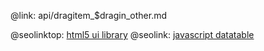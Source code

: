 @link: api/dragitem_$dragin_other.md

@seolinktop: [html5 ui library](https://webix.com)
@seolink: [javascript datatable](https://webix.com/widget/datatable/)